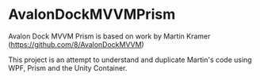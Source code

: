 # AvalonDockMVVMPrism
Avalon Dock MVVM Prism is based on work by Martin Kramer (https://github.com/8/AvalonDockMVVM)

This project is an attempt to understand and duplicate Martin's code using WPF, Prism and the Unity Container.
